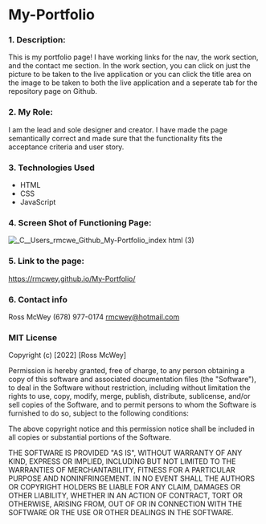 # My-Portfolio
### 1. Description: 
This is my portfolio page! I have working links for the nav, the work section, and the contact me section. In the work section, you can click on just the picture to be taken to the live application or you can click the title area on the image to be taken to both the live application and a seperate tab for the repository page on Github.
<br>
### 2. My Role: 
I am the lead and sole designer and creator. I have made the page semantically correct and made sure that the functionality fits the acceptance criteria and user story. 
<br>
### 3. Technologies Used
* HTML
* CSS
* JavaScript


### 4. Screen Shot of Functioning Page: 

![_C__Users_rmcwe_Github_My-Portfolio_index html (3)](https://user-images.githubusercontent.com/95650769/155868792-c03c5d0e-0e02-4f5c-b26f-15570218eea2.png)
<br>

### 5. Link to the page: 
https://rmcwey.github.io/My-Portfolio/

### 6. Contact info 
Ross McWey
(678) 977-0174
rmcwey@hotmail.com

### MIT License

Copyright (c) [2022] [Ross McWey]

Permission is hereby granted, free of charge, to any person obtaining a copy
of this software and associated documentation files (the "Software"), to deal
in the Software without restriction, including without limitation the rights
to use, copy, modify, merge, publish, distribute, sublicense, and/or sell
copies of the Software, and to permit persons to whom the Software is
furnished to do so, subject to the following conditions:

The above copyright notice and this permission notice shall be included in all
copies or substantial portions of the Software.

THE SOFTWARE IS PROVIDED "AS IS", WITHOUT WARRANTY OF ANY KIND, EXPRESS OR
IMPLIED, INCLUDING BUT NOT LIMITED TO THE WARRANTIES OF MERCHANTABILITY,
FITNESS FOR A PARTICULAR PURPOSE AND NONINFRINGEMENT. IN NO EVENT SHALL THE
AUTHORS OR COPYRIGHT HOLDERS BE LIABLE FOR ANY CLAIM, DAMAGES OR OTHER
LIABILITY, WHETHER IN AN ACTION OF CONTRACT, TORT OR OTHERWISE, ARISING FROM,
OUT OF OR IN CONNECTION WITH THE SOFTWARE OR THE USE OR OTHER DEALINGS IN THE
SOFTWARE.
